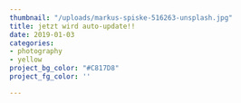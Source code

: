 ```yaml
---
thumbnail: "/uploads/markus-spiske-516263-unsplash.jpg"
title: jetzt wird auto-update!!
date: 2019-01-03
categories:
- photography
- yellow
project_bg_color: "#C817D8"
project_fg_color: ''

---
```

